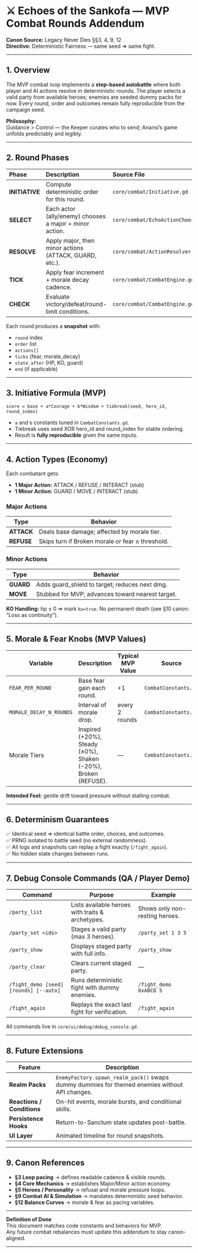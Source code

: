 # ⚔️ Echoes of the Sankofa — MVP Combat Rounds Addendum

**Canon Source:** Legacy Never Dies §§3, 4, 9, 12  
**Directive:** Deterministic Fairness — same seed ⇒ same fight.

---

## 1. Overview
The MVP combat loop implements a **step-based autobattle** where both player and AI actions resolve in deterministic rounds. The player selects a valid party from available heroes; enemies are seeded dummy packs for now. Every round, order and outcomes remain fully reproducible from the campaign seed.

**Philosophy:**  
Guidance > Control — the Keeper curates who to send; Anansi’s game unfolds predictably and legibly.

---

## 2. Round Phases

| Phase | Description | Source File |
|:------|:-------------|:-------------|
| **INITIATIVE** | Compute deterministic order for this round. | `core/combat/Initiative.gd` |
| **SELECT** | Each actor (ally/enemy) chooses a major + minor action. | `core/combat/EchoActionChooser.gd` |
| **RESOLVE** | Apply major, then minor actions (ATTACK, GUARD, etc.). | `core/combat/ActionResolver.gd` |
| **TICK** | Apply fear increment + morale decay cadence. | `core/combat/CombatEngine.gd` |
| **CHECK** | Evaluate victory/defeat/round-limit conditions. | `core/combat/CombatEngine.gd` |

Each round produces a **snapshot** with:
- `round` index
- `order` list
- `actions[]`
- `ticks` {fear, morale_decay}
- `state_after` (HP, KO, guard)
- `end` (if applicable)

---

## 3. Initiative Formula (MVP)

```
score = base + a*Courage + b*Wisdom + tiebreak(seed, hero_id, round_index)
```
- `a` and `b` constants tuned in `CombatConstants.gd`.
- Tiebreak uses seed XOR hero_id and round_index for stable ordering.
- Result is **fully reproducible** given the same inputs.

---

## 4. Action Types (Economy)

Each combatant gets:
- **1 Major Action:** ATTACK / REFUSE / INTERACT (stub)
- **1 Minor Action:** GUARD / MOVE / INTERACT (stub)

### Major Actions
| Type | Behavior |
|------|-----------|
| **ATTACK** | Deals base damage; affected by morale tier. |
| **REFUSE** | Skips turn if Broken morale or fear ≥ threshold. |

### Minor Actions
| Type | Behavior |
|------|-----------|
| **GUARD** | Adds guard_shield to target; reduces next dmg. |
| **MOVE** | Stubbed for MVP; advances toward nearest target. |

**KO Handling:** hp ≤ 0 ⇒ mark `ko=true`. No permanent death (see §10 canon: “Loss as continuity”).

---

## 5. Morale & Fear Knobs (MVP Values)

| Variable | Description | Typical MVP Value | Source |
|-----------|--------------|--------------------|--------|
| `FEAR_PER_ROUND` | Base fear gain each round. | +1 | `CombatConstants.gd` |
| `MORALE_DECAY_N_ROUNDS` | Interval of morale drop. | every 2 rounds | `CombatConstants.gd` |
| Morale Tiers | Inspired (+20%), Steady (±0%), Shaken (−20%), Broken (REFUSE). | — | `CombatConstants.gd` |

**Intended Feel:** gentle drift toward pressure without stalling combat.

---

## 6. Determinism Guarantees

✅ Identical seed ⇒ identical battle order, choices, and outcomes.  
✅ PRNG isolated to battle seed (no external randomness).  
✅ All logs and snapshots can replay a fight exactly (`/fight_again`).  
✅ No hidden state changes between runs.

---

## 7. Debug Console Commands (QA / Player Demo)

| Command | Purpose | Example |
|----------|----------|----------|
| `/party_list` | Lists available heroes with traits & archetypes. | Shows only non-resting heroes. |
| `/party_set <ids>` | Stages a valid party (max 3 heroes). | `/party_set 1 3 5` |
| `/party_show` | Displays staged party with full info. | `/party_show` |
| `/party_clear` | Clears current staged party. | — |
| `/fight_demo [seed] [rounds] [--auto]` | Runs deterministic fight with dummy enemies. | `/fight_demo 0xABCD 5` |
| `/fight_again` | Replays the exact last fight for verification. | `/fight_again` |

All commands live in `core/ui/debug/debug_console.gd`.

---

## 8. Future Extensions

| Feature | Description |
|----------|--------------|
| **Realm Packs** | `EnemyFactory.spawn_realm_pack()` swaps dummy dummies for themed enemies without API changes. |
| **Reactions / Conditions** | On-hit events, morale bursts, and conditional skills. |
| **Persistence Hooks** | Return-to-Sanctum state updates post-battle. |
| **UI Layer** | Animated timeline for round snapshots. |

---

## 9. Canon References

- **§3 Loop pacing** → defines readable cadence & visible rounds.
- **§4 Core Mechanics** → establishes Major/Minor action economy.
- **§5 Heroes / Personality** → refusal and morale pressure loops.
- **§9 Combat AI & Simulation** → mandates deterministic seed behavior.
- **§12 Balance Curves** → morale & fear as pacing variables.

---

**Definition of Done**  
This document matches code constants and behaviors for MVP.  
Any future combat rebalances must update this addendum to stay canon-aligned.

---